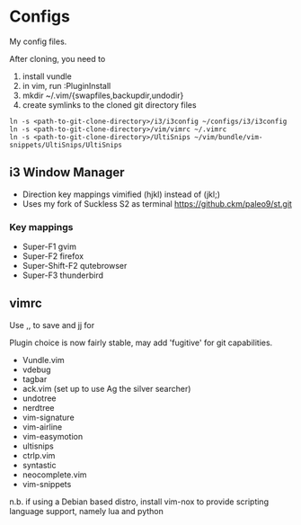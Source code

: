 # Configs

My config files.

After cloning, you need to
1. install vundle 
2. in vim, run :PluginInstall
3. mkdir ~/.vim/{swapfiles,backupdir,undodir}
4. create symlinks to the cloned git directory files
```
ln -s <path-to-git-clone-directory>/i3/i3config ~/configs/i3/i3config
ln -s <path-to-git-clone-directory>/vim/vimrc ~/.vimrc
ln -s <path-to-git-clone-directory>/UltiSnips ~/vim/bundle/vim-snippets/UltiSnips/UltiSnips
```

## i3 Window Manager
* Direction key mappings vimified (hjkl) instead of (jkl;)
* Uses my fork of Suckless S2 as terminal https://github.ckm/paleo9/st.git

### Key mappings
* Super-F1 gvim
* Super-F2 firefox
* Super-Shift-F2 qutebrowser
* Super-F3 thunderbird

## vimrc
Use ,, to save and jj for <Esc>

Plugin choice is now fairly stable, may add 'fugitive' for git capabilities.
* Vundle.vim
* vdebug
* tagbar
* ack.vim (set up to use Ag the silver searcher)
* undotree
* nerdtree
* vim-signature
* vim-airline
* vim-easymotion
* ultisnips
* ctrlp.vim
* syntastic
* neocomplete.vim
* vim-snippets

n.b. if using a Debian based distro, install vim-nox to provide scripting language support, namely lua and python

